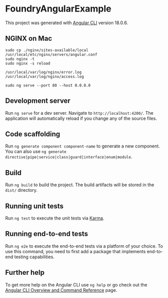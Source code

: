 # FoundryAngularExample

This project was generated with [Angular CLI](https://github.com/angular/angular-cli) version 18.0.6.

## NGINX on Mac

    sudo cp ./nginx/sites-available/local /usr/local/etc/nginx/servers/angular.conf
    sudo nginx -t
    sudo nginx -s reload

    /usr/local/var/log/nginx/error.log
    /usr/local/var/log/nginx/access.log

    sudo ng serve --port 80 --host 0.0.0.0

## Development server

Run `ng serve` for a dev server. Navigate to `http://localhost:4200/`. The application will automatically reload if you change any of the source files.

## Code scaffolding

Run `ng generate component component-name` to generate a new component. You can also use `ng generate directive|pipe|service|class|guard|interface|enum|module`.

## Build

Run `ng build` to build the project. The build artifacts will be stored in the `dist/` directory.

## Running unit tests

Run `ng test` to execute the unit tests via [Karma](https://karma-runner.github.io).

## Running end-to-end tests

Run `ng e2e` to execute the end-to-end tests via a platform of your choice. To use this command, you need to first add a package that implements end-to-end testing capabilities.

## Further help

To get more help on the Angular CLI use `ng help` or go check out the [Angular CLI Overview and Command Reference](https://angular.dev/tools/cli) page.
